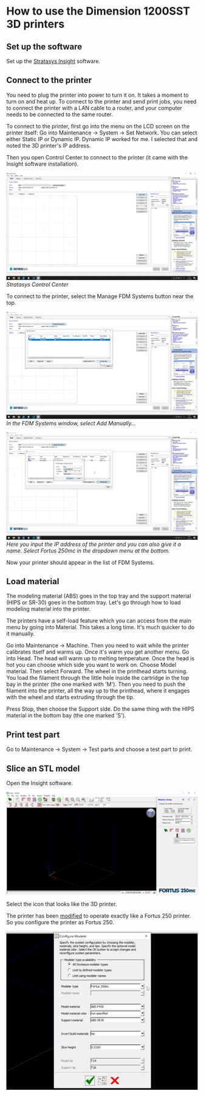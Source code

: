 # How to use the Dimension 1200SST 3D printers

## Set up the software

Set up the [Stratasys Insight](files/InsightTo114-64Test-off.exe) software.

## Connect to the printer

You need to plug the printer into power to turn it on. It takes a moment to turn on and heat up. To connect to the printer and send print jobs, you need to connect the printer with a LAN cable to a router, and your computer needs to be connected to the same router.

To connect to the printer, first go into the menu on the LCD screen on the printer itself: Go into Maintenance -> System -> Set Network. You can select either Static IP or Dynamic IP. Dynamic IP worked for me. I selected that and noted the 3D printer's IP address.

Then you open Control Center to connect to the printer (it came with the Insight software installation).

![Control Center](images/control_center.jpg)*Stratasys Control Center*

To connect to the printer, select the Manage FDM Systems button near the top.

![FDM Systems - Add manually](images/fdm_systems-add_manually.jpg)*In the FDM Systems window, select Add Manually...*

![Add FDM System](images/add_fdm_system.jpg)*Here you input the IP address of the printer and you can also give it a name. Select Fortus 250mc in the dropdown menu at the bottom.*

Now your printer should appear in the list of FDM Systems.

## Load material

The modeling material (ABS) goes in the top tray and the support material (HIPS or SR-30) goes in the bottom tray. Let's go through how to load modeling material into the printer.

The printers have a self-load feature which you can access from the main menu by going into Material. This takes a long time. It's much quicker to do it manually.

Go into Maintenance -> Machine. Then you need to wait while the printer calibrates itself and warms up. Once it's warm you get another menu. Go into Head. The head will warm up to melting temperature. Once the head is hot you can choose which side you want to work on. Choose Model material. Then select Forward. The wheel in the printhead starts turning. You load the filament through the little hole inside the cartridge in the top bay in the printer (the one marked with 'M'). Then you need to push the filament into the printer, all the way up to the printhead, where it engages with the wheel and starts extruding through the tip.

Press Stop, then choose the Support side. Do the same thing with the HIPS material in the bottom bay (the one marked 'S').

## Print test part

Go to Maintenance -> System -> Test parts and choose a test part to print.
## Slice an STL model

Open the Insight software.

![Insight](images/insight.jpg)

Select the icon that looks like the 3D printer.

The printer has been [modified](https://www.reddit.com/r/3Dprinting/comments/atwlq6/stratasys_insight_and_dimension_1200_sst/) to operate exactly like a Fortus 250 printer. So you configure the printer as Fortus 250.

![Modeler](images/modeler.jpg)